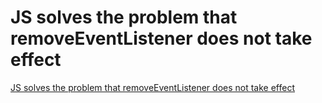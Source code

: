 # JS solves the problem that removeEventListener does not take effect
[JS solves the problem that removeEventListener does not take effect](https://aiwithcloud.com/2022/09/16/js_solves_the_problem_that_removeeventlistener_does_not_take_effect/)